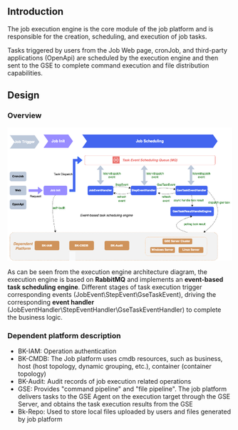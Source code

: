 ## Introduction

The job execution engine is the core module of the job platform and is responsible for the creation, scheduling, and execution of job tasks.

Tasks triggered by users from the Job Web page, cronJob, and third-party applications (OpenApi) are scheduled by the execution engine and then sent to the GSE to complete command execution and file distribution capabilities.

## Design


### Overview

![EngineArchitecture](../resource/img/job_execute_engine_architecture_en.png)

As can be seen from the execution engine architecture diagram, the execution engine is based on **RabbitMQ** and implements an **event-based task scheduling engine**. Different stages of task execution trigger corresponding events (JobEvent\StepEvent\GseTaskEvent), driving the corresponding **event handler** (JobEventHandler\StepEventHandler\GseTaskEventHandler) to complete the business logic.

### Dependent platform description

- BK-IAM: Operation authentication
- BK-CMDB: The Job platform uses cmdb resources, such as business, host (host topology, dynamic grouping, etc.), container (container topology)
- BK-Audit: Audit records of job execution related operations
- GSE: Provides "command pipeline" and "file pipeline". The job platform delivers tasks to the GSE Agent on the execution target through the GSE Server, and obtains the task execution results from the GSE
- Bk-Repo: Used to store local files uploaded by users and files generated by job platform